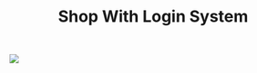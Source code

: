 <html>
<h1 align="center">Shop With Login System</h1>
<br>

![](https://github.com/JessicaTD/Shop/blob/main/image/cover.PNG?raw=true)
</html>
